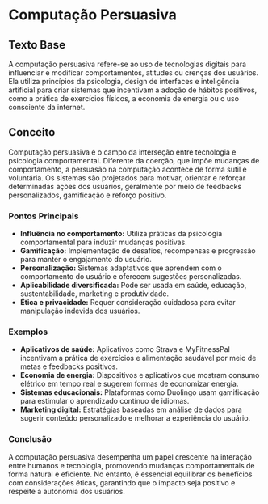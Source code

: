 # Computação Persuasiva

## Texto Base
A computação persuasiva refere-se ao uso de tecnologias digitais para influenciar e modificar comportamentos, atitudes ou crenças dos usuários. Ela utiliza princípios da psicologia, design de interfaces e inteligência artificial para criar sistemas que incentivam a adoção de hábitos positivos, como a prática de exercícios físicos, a economia de energia ou o uso consciente da internet.

## Conceito
Computação persuasiva é o campo da interseção entre tecnologia e psicologia comportamental. Diferente da coerção, que impõe mudanças de comportamento, a persuasão na computação acontece de forma sutil e voluntária. Os sistemas são projetados para motivar, orientar e reforçar determinadas ações dos usuários, geralmente por meio de feedbacks personalizados, gamificação e reforço positivo.

### Pontos Principais
- **Influência no comportamento:** Utiliza práticas da psicologia comportamental para induzir mudanças positivas.
- **Gamificação:** Implementação de desafios, recompensas e progressão para manter o engajamento do usuário.
- **Personalização:** Sistemas adaptativos que aprendem com o comportamento do usuário e oferecem sugestões personalizadas.
- **Aplicabilidade diversificada:** Pode ser usada em saúde, educação, sustentabilidade, marketing e produtividade.
- **Ética e privacidade:** Requer consideração cuidadosa para evitar manipulação indevida dos usuários.

### Exemplos
- **Aplicativos de saúde:** Aplicativos como Strava e MyFitnessPal incentivam a prática de exercícios e alimentação saudável por meio de metas e feedbacks positivos.
- **Economia de energia:** Dispositivos e aplicativos que mostram consumo elétrico em tempo real e sugerem formas de economizar energia.
- **Sistemas educacionais:** Plataformas como Duolingo usam gamificação para estimular o aprendizado contínuo de idiomas.
- **Marketing digital:** Estratégias baseadas em análise de dados para sugerir conteúdo personalizado e melhorar a experiência do usuário.

### Conclusão
A computação persuasiva desempenha um papel crescente na interação entre humanos e tecnologia, promovendo mudanças comportamentais de forma natural e eficiente. No entanto, é essencial equilibrar os benefícios com considerações éticas, garantindo que o impacto seja positivo e respeite a autonomia dos usuários.

